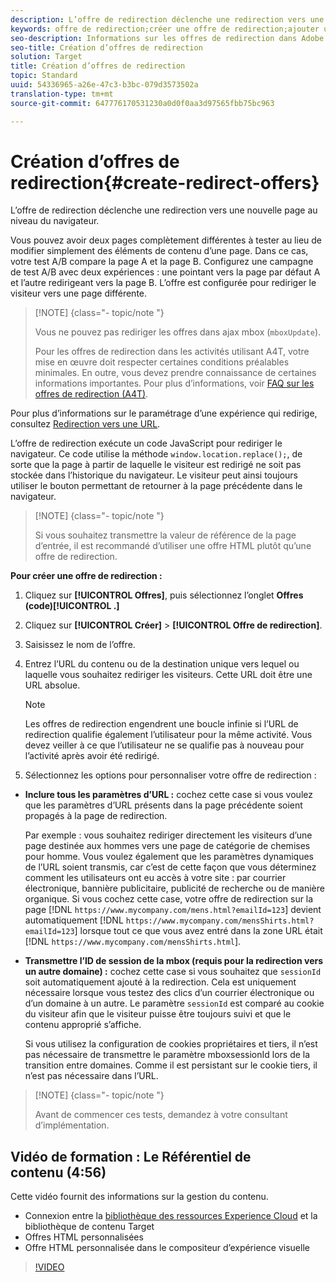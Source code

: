 ```yaml
---
description: L’offre de redirection déclenche une redirection vers une nouvelle page au niveau du navigateur.
keywords: offre de redirection;créer une offre de redirection;ajouter une offre html;transférer tous les paramètres d’URL dans une offre de redirection;transférer mboxSessionId dans une offre de redirection (disponible uniquement lorsque la redirection est effectuée vers un domaine différent)
seo-description: Informations sur les offres de redirection dans Adobe Target qui incitent un navigateur à rediriger vers une nouvelle page.
seo-title: Création d’offres de redirection
solution: Target
title: Création d’offres de redirection
topic: Standard
uuid: 54336965-a26e-47c3-b3bc-079d3573502a
translation-type: tm+mt
source-git-commit: 647776170531230a0d0f0aa3d97565fbb75bc963

---
```



# Création d’offres de redirection{#create-redirect-offers}

L’offre de redirection déclenche une redirection vers une nouvelle page au niveau du navigateur.

Vous pouvez avoir deux pages complètement différentes à tester au lieu de modifier simplement des éléments de contenu d’une page. Dans ce cas, votre test A/B compare la page A et la page B. Configurez une campagne de test A/B avec deux expériences : une pointant vers la page par défaut A et l’autre redirigeant vers la page B. L’offre est configurée pour rediriger le visiteur vers une page différente.

>[!NOTE] {class="- topic/note "}
>
>Vous ne pouvez pas rediriger les offres dans ajax mbox (`mboxUpdate`).
>
>Pour les offres de redirection dans les activités utilisant A4T, votre mise en œuvre doit respecter certaines conditions préalables minimales. En outre, vous devez prendre connaissance de certaines informations importantes. Pour plus d’informations, voir [FAQ sur les offres de redirection (A4T)](../../c-integrating-target-with-mac/a4t/r-a4t-faq/a4t-faq-redirect-offers.md#concept_21BF213F10E1414A9DCD4A98AF207905).

Pour plus d’informations sur le paramétrage d’une expérience qui redirige, consultez [Redirection vers une URL](../../c-experiences/c-visual-experience-composer/redirect-offer.md#task_9578678D42784F5EB9638F8AC8C911FA).

L’offre de redirection exécute un code JavaScript pour rediriger le navigateur. Ce code utilise la méthode `window.location.replace();`, de sorte que la page à partir de laquelle le visiteur est redirigé ne soit pas stockée dans l’historique du navigateur. Le visiteur peut ainsi toujours utiliser le bouton permettant de retourner à la page précédente dans le navigateur.

>[!NOTE] {class="- topic/note "}
>
>Si vous souhaitez transmettre la valeur de référence de la page d’entrée, il est recommandé d’utiliser une offre HTML plutôt qu’une offre de redirection.

**Pour créer une offre de redirection :**

1. Cliquez sur **[!UICONTROL Offres]**, puis sélectionnez l’onglet **Offres (code)[!UICONTROL .]**
1. Cliquez sur **[!UICONTROL Créer]** &gt; **[!UICONTROL Offre de redirection]**.
1. Saisissez le nom de l’offre.
1. Entrez l’URL du contenu ou de la destination unique vers lequel ou laquelle vous souhaitez rediriger les visiteurs. Cette URL doit être une URL absolue.

   >[!NOTE]
   >
   >Les offres de redirection engendrent une boucle infinie si l’URL de redirection qualifie également l’utilisateur pour la même activité. Vous devez veiller à ce que l’utilisateur ne se qualifie pas à nouveau pour l’activité après avoir été redirigé.

1. Sélectionnez les options pour personnaliser votre offre de redirection :

* **Inclure tous les paramètres d’URL :** cochez cette case si vous voulez que les paramètres d’URL présents dans la page précédente soient propagés à la page de redirection.

   Par exemple : vous souhaitez rediriger directement les visiteurs d’une page destinée aux hommes vers une page de catégorie de chemises pour homme. Vous voulez également que les paramètres dynamiques de l’URL soient transmis, car c’est de cette façon que vous déterminez comment les utilisateurs ont eu accès à votre site : par courrier électronique, bannière publicitaire, publicité de recherche ou de manière organique. Si vous cochez cette case, votre offre de redirection sur la page [!DNL `https://www.mycompany.com/mens.html?emailId=123`] devient automatiquement [!DNL `https://www.mycompany.com/mensShirts.html?emailId=123`] lorsque tout ce que vous avez entré dans la zone URL était [!DNL `https://www.mycompany.com/mensShirts.html`].

* **Transmettre l’ID de session de la mbox (requis pour la redirection vers un autre domaine) :** cochez cette case si vous souhaitez que `sessionId` soit automatiquement ajouté à la redirection. Cela est uniquement nécessaire lorsque vous testez des clics d’un courrier électronique ou d’un domaine à un autre. Le paramètre `sessionId` est comparé au cookie du visiteur afin que le visiteur puisse être toujours suivi et que le contenu approprié s’affiche.

   Si vous utilisez la configuration de cookies propriétaires et tiers, il n’est pas nécessaire de transmettre le paramètre mboxsessionId lors de la transition entre domaines. Comme il est persistant sur le cookie tiers, il n’est pas nécessaire dans l’URL.

>[!NOTE] {class="- topic/note "}
>
>Avant de commencer ces tests, demandez à votre consultant d’implémentation.

## Vidéo de formation : Le Référentiel de contenu (4:56)

Cette vidéo fournit des informations sur la gestion du contenu.

* Connexion entre la [bibliothèque des ressources Experience Cloud](https://marketing.adobe.com/resources/help/en_US/mcloud/creative_cloud.html) et la bibliothèque de contenu Target
* Offres HTML personnalisées
* Offre HTML personnalisée dans le compositeur d’expérience visuelle

>[!VIDEO](https://video.tv.adobe.com/v/17387?captions=fre_fr)
